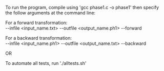 To run the program, compile using 'gcc phase1.c -o phase1' then
specify the follow arguments at the command line:

For a forward transformation: <br>
--infile <input_name.txt> --outfile <output_name.ph1> --forward

For a backward transformation: <br>
--infile <input_name.ph1> --outfile <output_name.txt> --backward

OR

To automate all tests, run './alltests.sh'
